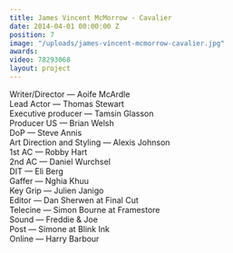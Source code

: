 ```yaml
---
title: James Vincent McMorrow - Cavalier
date: 2014-04-01 00:00:00 Z
position: 7
image: "/uploads/james-vincent-mcmorrow-cavalier.jpg"
awards: 
video: 78293068
layout: project
---
```


Writer/Director — Aoife McArdle  
Lead Actor — Thomas Stewart  
Executive producer — Tamsin Glasson  
Producer US — Brian Welsh  
DoP — Steve Annis  
Art Direction and Styling — Alexis Johnson  
1st AC — Robby Hart  
2nd AC — Daniel Wurchsel  
DIT — Eli Berg  
Gaffer — Nghia Khuu  
Key Grip — Julien Janigo  
Editor — Dan Sherwen at Final Cut  
Telecine — Simon Bourne at Framestore  
Sound  — Freddie & Joe  
Post — Simone at Blink Ink  
Online — Harry Barbour